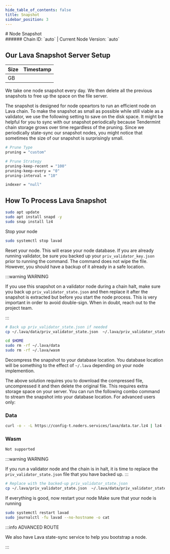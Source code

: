 ```yaml
---
hide_table_of_contents: false
title: Snapshot
sidebar_position: 3
---
```


<div class="h1-with-icon icon-lava">
# Node Snapshot
</div>
###### Chain ID: `auto` | Current Node Version: `auto`

## Our Lava Snapshot Server Setup

| Size   | Timestamp    |
|--------|--------------|
|  GB |   |


We take one node snapshot every day. We then delete all the previous snapshots to free up the space on the file server.

The snapshot is designed for node opeartors to run an efficient node on Lava chain. To make the snapshot as small as possible while still viable as a validator, we use the following setting to save on the disk space. It might be helpful for you to sync with our snapshot periodically because Tendermint chain storage grows over time regardless of the pruning. Since we periodically state-sync our snapshot nodes, you might notice that sometimes the size of our snapshot is surprisingly small.

```bash title="app.toml"
# Prune Type
pruning = "custom"

# Prune Strategy
pruning-keep-recent = "100"
pruning-keep-every = "0"
pruning-interval = "10"
```

```bash title="config.toml"
indexer = "null"
```

## How To Process Lava Snapshot
```bash
sudo apt update
sudo apt install snapd -y
sudo snap install lz4
```

Stop your node
```bash
sudo systemctl stop lavad
```
Reset your node. This will erase your node database. If you are already running validator, be sure you backed up your `priv_validator_key.json` prior to running the command. The command does not wipe the file. However, you should have a backup of it already in a safe location.

:::warning WARNING

If you use this snapshot on a validator node during a chain halt, make sure you back up `priv_validator_state.json` and then replace it after the snapshot is extracted but before you start the node process. This is very important in order to avoid double-sign. When in doubt, reach out to the project team.

:::

```bash
# Back up priv_validator_state.json if needed
cp ~/.lava/data/priv_validator_state.json  ~/.lava/priv_validator_state.json

cd $HOME
sudo rm -rf ~/.lava/data
sudo rm -rf ~/.lava/wasm
```

Decompress the snapshot to your database location. You database location will be something to the effect of `~/.lava` depending on your node implemention.

The above solution requires you to download the compressed file, uncompressed it and then delete the original file. This requires extra storage space on your server. You can run the following combo command to stream the snapshot into your database location. For advanced users only:
### Data
```bash
curl -o - -L https://config-t.noders.services/lava/data.tar.lz4 | lz4 -d | tar -x -C ~/.lava
```
### Wasm
```bash
Not supported
```

:::warning WARNING

If you run a validator node and the chain is in halt, it is time to replace the `priv_validator_state.json` file that you have backed up.
:::

```bash
# Replace with the backed-up priv_validator_state.json
cp ~/.lava/priv_validator_state.json  ~/.lava/data/priv_validator_state.json
```

If everything is good, now restart your node
Make sure that your node is running

```bash
sudo systemctl restart lavad
sudo journalctl -fu lavad --no-hostname -o cat
```

:::info ADVANCED ROUTE

We also have Lava state-sync service to help you bootstrap a node.

:::